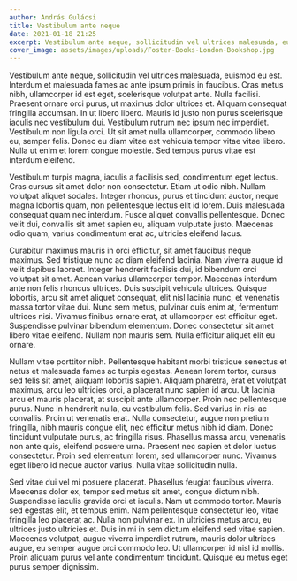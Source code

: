 ```yaml
---
author: András Gulácsi
title: Vestibulum ante neque
date: 2021-01-18 21:25
excerpt: Vestibulum ante neque, sollicitudin vel ultrices malesuada, euismod eu est. Interdum et malesuada fames ac ante ipsum primis in faucibus. Cras metus nibh, ullamcorper id est eget, scelerisque volutpat ante.
cover_image: assets/images/uploads/Foster-Books-London-Bookshop.jpg
---
```


Vestibulum ante neque, sollicitudin vel ultrices malesuada, euismod eu est. Interdum et malesuada fames ac ante ipsum
primis in faucibus. Cras metus nibh, ullamcorper id est eget, scelerisque volutpat ante. Nulla facilisi. Praesent ornare
orci purus, ut maximus dolor ultrices et. Aliquam consequat fringilla accumsan. In ut libero libero. Mauris id justo non
purus scelerisque iaculis nec vestibulum dui. Vestibulum rutrum nec ipsum nec imperdiet. Vestibulum non ligula orci. Ut
sit amet nulla ullamcorper, commodo libero eu, semper felis. Donec eu diam vitae est vehicula tempor vitae vitae libero.
Nulla ut enim et lorem congue molestie. Sed tempus purus vitae est interdum eleifend.

Vestibulum turpis magna, iaculis a facilisis sed, condimentum eget lectus. Cras cursus sit amet dolor non consectetur.
Etiam ut odio nibh. Nullam volutpat aliquet sodales. Integer rhoncus, purus et tincidunt auctor, neque magna lobortis
quam, non pellentesque lectus elit id lorem. Duis malesuada consequat quam nec interdum. Fusce aliquet convallis
pellentesque. Donec velit dui, convallis sit amet sapien eu, aliquam vulputate justo. Maecenas odio quam, varius
condimentum erat ac, ultricies eleifend lacus.

Curabitur maximus mauris in orci efficitur, sit amet faucibus neque maximus. Sed tristique nunc ac diam eleifend
lacinia. Nam viverra augue id velit dapibus laoreet. Integer hendrerit facilisis dui, id bibendum orci volutpat sit
amet. Aenean varius ullamcorper tempor. Maecenas interdum ante non felis rhoncus ultrices. Duis suscipit vehicula
ultrices. Quisque lobortis, arcu sit amet aliquet consequat, elit nisl lacinia nunc, et venenatis massa tortor vitae
dui. Nunc sem metus, pulvinar quis enim at, fermentum ultrices nisi. Vivamus finibus ornare erat, at ullamcorper est
efficitur eget. Suspendisse pulvinar bibendum elementum. Donec consectetur sit amet libero vitae eleifend. Nullam non
mauris sem. Nulla efficitur aliquet elit eu ornare.

Nullam vitae porttitor nibh. Pellentesque habitant morbi tristique senectus et netus et malesuada fames ac turpis
egestas. Aenean lorem tortor, cursus sed felis sit amet, aliquam lobortis sapien. Aliquam pharetra, erat et volutpat
maximus, arcu leo ultricies orci, a placerat nunc sapien id arcu. Ut lacinia arcu et mauris placerat, at suscipit ante
ullamcorper. Proin nec pellentesque purus. Nunc in hendrerit nulla, eu vestibulum felis. Sed varius in nisi ac
convallis. Proin ut venenatis erat. Nulla consectetur, augue non pretium fringilla, nibh mauris congue elit, nec
efficitur metus nibh id diam. Donec tincidunt vulputate purus, ac fringilla risus. Phasellus massa arcu, venenatis non
ante quis, eleifend posuere urna. Praesent nec sapien et dolor luctus consectetur. Proin sed elementum lorem, sed
ullamcorper nunc. Vivamus eget libero id neque auctor varius. Nulla vitae sollicitudin nulla.

Sed vitae dui vel mi posuere placerat. Phasellus feugiat faucibus viverra. Maecenas dolor ex, tempor sed metus sit amet,
congue dictum nibh. Suspendisse iaculis gravida orci et iaculis. Nam ut commodo tortor. Mauris sed egestas elit, et
tempus enim. Nam pellentesque consectetur leo, vitae fringilla leo placerat ac. Nulla non pulvinar ex. In ultricies
metus arcu, eu ultrices justo ultricies et. Duis in mi in sem dictum eleifend sed vitae sapien. Maecenas volutpat, augue
viverra imperdiet rutrum, mauris dolor ultrices augue, eu semper augue orci commodo leo. Ut ullamcorper id nisl id
mollis. Proin aliquam purus vel ante condimentum tincidunt. Quisque eu metus eget purus semper dignissim.
